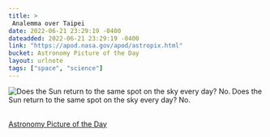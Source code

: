```yaml
---
title: > 
 Analemma over Taipei  
date: 2022-06-21 23:29:19 -0400
dateadded: 2022-06-21 23:29:19 -0400
link: "https://apod.nasa.gov/apod/astropix.html"
bucket: Astronomy Picture of the Day
layout: urlnote
tags: ["space", "science"]
--- 
```

<p><a href="https://apod.nasa.gov/apod/astropix.html"><img src="https://apod.nasa.gov/apod/calendar/S_220621.jpg" align="left" alt="Does the Sun return to the same spot on the sky every day?  No. " border="0" /></a> Does the Sun return to the same spot on the sky every day?  No. </p><br clear="all"/>
 <!-- end excerpt --> 
<div class='bucket'><a class='internal-link' href='/buckets/astronomy-picture-of-the-day'>Astronomy Picture of the Day</a></div> 
